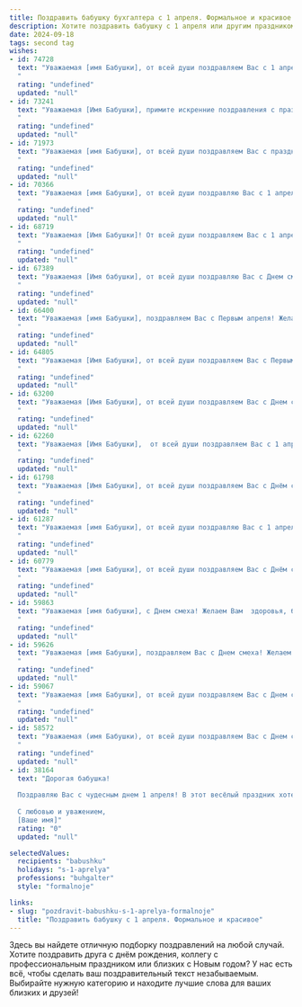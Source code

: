 ```yaml
---
title: Поздравить бабушку бухгалтера с 1 апреля. Формальное и красивое
description: Хотите поздравить бабушку с 1 апреля или другим праздником? Наш ИИ создаст незабываемое поздравление, а вы обязательно выделитесь среди других.  
date: 2024-09-18
tags: second tag
wishes:
- id: 74728
  text: "Уважаемая [имя Бабушки], от всей души поздравляем Вас с 1 апреля! Желаем Вам крепкого здоровья, оптимизма и весеннего настроения! Пусть в Вашей жизни всегда царит порядок и гармония, как в Ваших безупречных бухгалтерских отчётах!
  "
  rating: "undefined"
  updated: "null"
- id: 73241
  text: "Уважаемая [Имя Бабушки], примите искренние поздравления с праздником 1 апреля!  Желаем Вам крепкого здоровья,  успехов в работе,  радости,  благополучия и  всех благ! Пусть  каждый день  приносит Вам приятные  впечатления и  хорошее настроение!
  "
  rating: "undefined"
  updated: "null"
- id: 71973
  text: "Уважаемая [имя Бабушки], от всей души поздравляем Вас с праздником 1 апреля!  Желаем Вам  здоровья, благополучия, а также успехов в Вашей ответственной профессии бухгалтера, которая требует  внимательности, точности и профессионализма. Счастья Вам и  радости!
  "
  rating: "undefined"
  updated: "null"
- id: 70366
  text: "Уважаемая [имя Бабушки], от всей души поздравляю Вас с 1 апреля! Желаю Вам  крепкого здоровья, оптимизма и весеннего настроения. Пусть Ваша работа бухгалтера приносит Вам радость и удовлетворение, а в жизни будет  всегда  порядок и благополучие!
  "
  rating: "undefined"
  updated: "null"
- id: 68719
  text: "Уважаемая [Имя Бабушки]! От всей души поздравляем Вас с 1 апреля! Желаем Вам весеннего настроения, финансовой стабильности и крепкого здоровья. Пусть Ваша работа, как всегда, будет точной и безупречной, а жизнь – наполнена радостью и счастьем!
  "
  rating: "undefined"
  updated: "null"
- id: 67389
  text: "Уважаемая [Имя бабушки], от всей души поздравляю Вас с Днем смеха! Желаю Вам в этот день море позитива, ярких впечатлений и радостных улыбок. Пусть работа бухгалтера приносит Вам только удовольствие и вдохновение, а жизнь будет полна приятных сюрпризов и счастливых моментов.
  "
  rating: "undefined"
  updated: "null"
- id: 66400
  text: "Уважаемая [имя Бабушки], поздравляем Вас с Первым апреля! Желаем Вам крепкого здоровья, благополучия и, конечно же, успехов в Вашей непростой, но весьма важной профессии бухгалтера.  Пусть Ваша работа приносит Вам только радость и удовлетворение!
  "
  rating: "undefined"
  updated: "null"
- id: 64805
  text: "Уважаемая [Имя Бабушки], от всей души поздравляем Вас с Первым апреля! Желаем Вам весеннего настроения, оптимизма и процветания. Пусть в Вашей жизни всегда будет порядок, гармония и финансовое благополучие. Желаем крепкого здоровья, бодрости духа и много радостных моментов. С праздником!
  "
  rating: "undefined"
  updated: "null"
- id: 63200
  text: "Уважаемая [Имя Бабушки], от всей души поздравляем Вас с Днем смеха! Пусть этот день принесет Вам множество улыбок, радости и позитивных эмоций. Желаем Вам крепкого здоровья, неувядающей энергии и долгих лет успешной профессиональной деятельности в роли талантливого бухгалтера!
  "
  rating: "undefined"
  updated: "null"
- id: 62260
  text: "Уважаемая [Имя Бабушки],  от всей души поздравляем Вас с 1 апреля! Желаем Вам крепкого здоровья, оптимизма и  радости в каждый день. Пусть Ваша профессиональная деятельность всегда приносит Вам удовлетворение, а работа бухгалтером  будет легкой и успешной.
  "
  rating: "undefined"
  updated: "null"
- id: 61798
  text: "Уважаемая [Имя Бабушки], от всей души поздравляем Вас с Днём смеха! Желаем Вам оставаться такой же жизнерадостной и оптимистичной, как и всегда. Пусть Ваша работа бухгалтера приносит Вам только удовольствие, а финансовые показатели всегда будут стабильными и радующими!
  "
  rating: "undefined"
  updated: "null"
- id: 61287
  text: "Уважаемая [имя Бабушки], от всей души поздравляю Вас с 1 апреля! Желаю Вам крепкого здоровья, благополучия и весеннего настроения. Пусть Ваша работа, как всегда, будет точной и безупречной, а жизнь – полна радости и приятных моментов.
  "
  rating: "undefined"
  updated: "null"
- id: 60779
  text: "Уважаемая [имя Бабушки], от всей души поздравляем Вас с Днём смеха! Желаем Вам крепкого здоровья, оптимизма и неизменного чувства юмора. Пусть Ваша работа бухгалтера всегда приносит Вам радость и удовлетворение, а каждый день будет наполнен приятными моментами и улыбками!
  "
  rating: "undefined"
  updated: "null"
- id: 59863
  text: "Уважаемая [имя бабушки], с Днем смеха! Желаем Вам  здоровья, благополучия и неизменного оптимизма, чтобы даже самые сложные бухгалтерские задачи решались  легко и с улыбкой. Пусть  Ваша жизнь  будет  наполнена  радостью,  и  каждый  день  приносит  приятные  сюрпризы,  как  в  первый  день  весны!
  "
  rating: "undefined"
  updated: "null"
- id: 59626
  text: "Уважаемая [имя Бабушки], поздравляем Вас с Днем смеха! Желаем Вам крепкого здоровья, радости,  неисчерпаемой энергии и оптимизма! Пусть Ваша жизнь будет наполнена позитивом, а работа всегда приносит удовлетворение и радость!
  "
  rating: "undefined"
  updated: "null"
- id: 59067
  text: "Уважаемая [имя Бабушки], от всей души поздравляем Вас с Днем смеха! Желаем Вам всегда оставаться такой же жизнерадостной, оптимистичной и, конечно же, точной в своих расчетах, как истинный профессионал своего дела. Пусть этот день подарит Вам улыбки и хорошее настроение, а все дела будут складываться легко и успешно!
  "
  rating: "undefined"
  updated: "null"
- id: 58572
  text: "Уважаемая (имя Бабушки), от всей души поздравляем Вас с Днем смеха! Желаем Вам  радости, оптимизма и весеннего настроения. Пусть рабочий день пройдет легко и приятно,  а в личной жизни царит гармония и спокойствие.  С праздником!
  "
  rating: "undefined"
  updated: "null"
- id: 38164
  text: "Дорогая бабушка!
  
  Поздравляю Вас с чудесным днем 1 апреля! В этот весёлый праздник хотелось бы пожелать Вам здоровья, счастья и радости. Вы — настоящий мастер своего дела, бесценный бухгалтер, который всегда старается внести порядок и стабильность в жизнь своей семьи. Пусть каждый день приносит Вам новые достижения и положительные эмоции, а улыбки и смех окружающих наполняют Ваш дом теплом.
  
  С любовью и уважением,
  [Ваше имя]"
  rating: "0"
  updated: "null"

selectedValues:
  recipients: "babushku"
  holidays: "s-1-aprelya"
  professions: "buhgalter"
  style: "formalnoje"

links:
- slug: "pozdravit-babushku-s-1-aprelya-formalnoje"
  title: "Поздравить бабушку с 1 апреля. Формальное и красивое"
---
```


Здесь вы найдете отличную подборку поздравлений на любой случай. 
Хотите поздравить друга с днём рождения, коллегу с профессиональным праздником или близких с Новым годом? У нас есть всё, чтобы сделать ваш поздравительный текст незабываемым. Выбирайте нужную категорию и находите лучшие слова для ваших близких и друзей!
